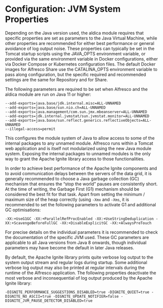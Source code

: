 # Configuration: JVM System Properties

Depending on the Java version used, the aldica module requires that specific properties are set as parameters to the Java Virtual Machine, while other properties are recommended for either best performance or general avoidance of log output noise. These properties can typically be set in the Tomcat startup scripts using the JAVA\_OPTS environment variable, or provided via the same environment variable in Docker configurations, either via Docker Compose or Kubernetes configuration files. The default Docker images for Alfresco Share use the CATALINA\_OPTS environment variable to pass along configuration, but the specific required and recommended settings are the same for Repository and for Share.

The following parameters are required to be set when Alfresco and the aldica module are run on Java 11 or higher:

```
--add-exports=java.base/jdk.internal.misc=ALL-UNNAMED
--add-exports=java.base/sun.nio.ch=ALL-UNNAMED
--add-exports=java.management/com.sun.jmx.mbeanserver=ALL-UNNAMED
--add-exports=jdk.internal.jvmstat/sun.jvmstat.monitor=ALL-UNNAMED
--add-exports=java.base/sun.reflect.generics.reflectiveObjects=ALL-UNNAMED
--illegal-access=permit
```

This configures the module system of Java to allow access to some of the internal packages to any unnamed module. Alfresco runs within a Tomcat web application and is itself not modularized using the new Java module system. Exposing the internal packages to unnamed modules is the only way to grant the Apache Ignite library access to those functionalities.

In order to achieve best performance of the Apache Ignite components and to avoid communication delays between the servers of the data grid, it is generally recommended to choose a Java garbage collection (GC) mechanism that ensures the “stop the world” pauses are consistently short. At the time of writing, the Garbage First (G1) mechanism should be considered the best fit for that task. Apart from setting the minimum / maximum size of the heap correctly (using ``-Xmx`` and ``-Xms``, it is recommended to set the following parameters to activate G1 and additional GC optimisations:

```
-XX:+UseG1GC -XX:+ParallelRefProcEnabled -XX:+UseStringDeduplication -XX:+ScavengeBeforeFullGC -XX:+DisableExplicitGC -XX:+AlwaysPreTouch
```

For precise details on the individual parameters it is recommended to check the documentation of the specific JVM used. These GC parameters are applicable to all Java versions from Java 8 onwards, though individual parameters may have become the default in later Java releases.

By default, the Apache Ignite library prints quite verbose log output to the system output stream and regular logs during startup. Some additional verbose log output may also be printed at regular intervals during the runtime of the Alfresco application. The following properties deactivate the most verbose and inconsequential of log output produced by the Apache Ignite library:

```
-DIGNITE_PERFORMANCE_SUGGESTIONS_DISABLED=true -DIGNITE_QUIET=true -DIGNITE_NO_ASCII=true -DIGNITE_UPDATE_NOTIFIER=false -DIGNITE_JVM_PAUSE_DETECTOR_DISABLED=true
``` 